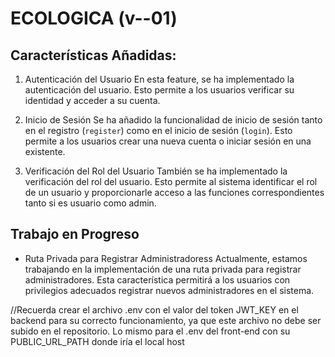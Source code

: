 # ECOLOGICA (v--01)

## Características Añadidas:

1. Autenticación del Usuario
En esta feature, se ha implementado la autenticación del usuario. Esto permite a los usuarios verificar su identidad y acceder a su cuenta.

2. Inicio de Sesión
Se ha añadido la funcionalidad de inicio de sesión tanto en el registro (`register`) como en el inicio de sesión (`login`). Esto permite a los usuarios crear una nueva cuenta o iniciar sesión en una existente.

3. Verificación del Rol del Usuario
También se ha implementado la verificación del rol del usuario. Esto permite al sistema identificar el rol de un usuario y proporcionarle acceso a las funciones correspondientes tanto si es usuario como admin.

## Trabajo en Progreso

- Ruta Privada para Registrar Administradoress
Actualmente, estamos trabajando en la implementación de una ruta privada para registrar administradores. Esta característica permitirá a los usuarios con privilegios adecuados registrar nuevos administradores en el sistema.

//Recuerda crear el archivo .env con el valor del token JWT_KEY en el backend para su correcto funcionamiento, ya que este archivo no debe ser subido en el repositorio. 
Lo mismo para el .env del front-end con su PUBLIC_URL_PATH donde iría el local host
